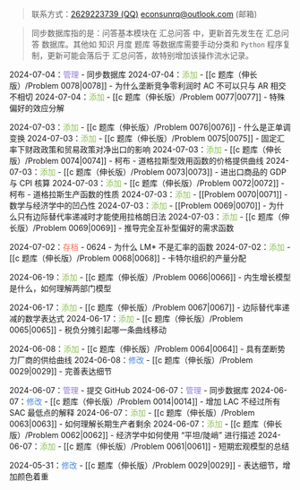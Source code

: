> 联系方式：<a href="https://qm.qq.com/q/iA1sKuakak">2629223739 (QQ)</a> <a href="mailto:econsunrq@outlook.com">econsunrq@outlook.com (邮箱)</a>

> 同步数据库指的是：问答基本模块在 汇总问答 中，更新首先发生在 汇总问答 数据库。其他如 知识 月度 题库 等数据库需要手动分类和 `Python` 程序复制，更新可能会落后于 汇总问答，故特别增加该操作流水记录。

2024-07-04：<font color = #967ADC>管理</font> - 同步数据库
2024-07-04：<font color = #8CC152>添加</font> - [[c 题库（伸长版）/Problem 0078|0078]] - 为什么垄断竞争零利润时 AC 不可以只与 AR 相交不相切
2024-07-04：<font color = #8CC152>添加</font> - [[c 题库（伸长版）/Problem 0077|0077]] - 特殊偏好的效应分解

2024-07-03：<font color = #8CC152>添加</font> - [[c 题库（伸长版）/Problem 0076|0076]] - 什么是正单调变换
2024-07-03：<font color = #8CC152>添加</font> - [[c 题库（伸长版）/Problem 0075|0075]] - 固定汇率下财政政策和贸易政策对净出口的影响
2024-07-03：<font color = #8CC152>添加</font> - [[c 题库（伸长版）/Problem 0074|0074]] - 柯布 - 道格拉斯型效用函数的价格提供曲线
2024-07-03：<font color = #8CC152>添加</font> - [[c 题库（伸长版）/Problem 0073|0073]] - 进出口商品的 GDP 与 CPI 核算
2024-07-03：<font color = #8CC152>添加</font> - [[c 题库（伸长版）/Problem 0072|0072]] - 柯布 - 道格拉斯生产函数的性质
2024-07-03：<font color = #8CC152>添加</font> - [[Problem 0070|0071]] - 数学与经济学中的凹凸性
2024-07-03：<font color = #8CC152>添加</font> - [[Problem 0069|0070]] - 为什么只有边际替代率递减时才能使用拉格朗日法
2024-07-03：<font color = #8CC152>添加</font> - [[c 题库（伸长版）/Problem 0069|0069]] - 推导完全互补型偏好的需求函数

2024-07-02：<font color = #FC6E51>存档</font> - 0624 - 为什么 LM* 不是汇率的函数
2024-07-02：<font color = #8CC152>添加</font> - [[c 题库（伸长版）/Problem 0068|0068]] - 卡特尔组织的产量分配

2024-06-19：<font color = #8CC152>添加</font> - [[c 题库（伸长版）/Problem 0066|0066]] - 内生增长模型是什么，如何理解两部门模型

2024-06-17：<font color = #8CC152>添加</font> - [[c 题库（伸长版）/Problem 0067|0067]] - 边际替代率递减的数学表达式
2024-06-17：<font color = #8CC152>添加</font> - [[c 题库（伸长版）/Problem 0065|0065]] - 税负分摊引起哪一条曲线移动

2024-06-08：<font color = #8CC152>添加</font> - [[c 题库（伸长版）/Problem 0064|0064]] - 具有垄断势力厂商的供给曲线
2024-06-08：<font color = #4A89DC>修改</font> - [[c 题库（伸长版）/Problem 0029|0029]] - 完善表达细节

2024-06-07：<font color = #967ADC>管理</font> - 提交 GitHub
2024-06-07：<font color = #967ADC>管理</font> - 同步数据库
2024-06-07：<font color = #4A89DC>修改</font> - [[c 题库（伸长版）/Problem 0014|0014]] - 增加 LAC 不经过所有 SAC 最低点的解释
2024-06-07：<font color = #8CC152>添加</font> - [[c 题库（伸长版）/Problem 0063|0063]] - 如何理解长期生产者剩余
2024-06-07：<font color = #8CC152>添加</font> - [[c 题库（伸长版）/Problem 0062|0062]] - 经济学中如何使用 “平坦/陡峭” 进行描述
2024-06-07：<font color = #8CC152>添加</font> - [[c 题库（伸长版）/Problem 0061|0061]] - 短期宏观模型的总结

2024-05-31：<font color = #4A89DC>修改</font> - [[c 题库（伸长版）/Problem 0029|0029]] - 表达细节，增加颜色着重